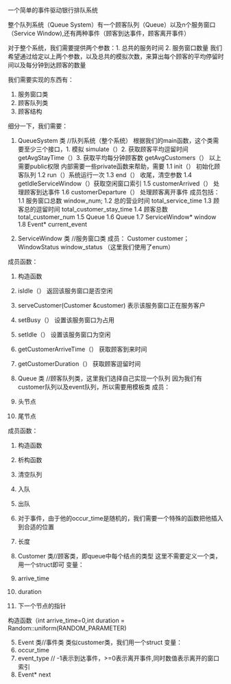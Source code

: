 一个简单的事件驱动银行排队系统

整个队列系统（Queue System）有一个顾客队列（Queue）以及n个服务窗口（Service Window),还有两种事件（顾客到达事件，顾客离开事件）

对于整个系统，我们需要提供两个参数：1. 总共的服务时间 2. 服务窗口数量
我们希望通过给定以上两个参数，以及总共的模拟次数，来算出每个顾客的平均停留时间以及每分钟到达顾客的数量

我们需要实现的东西有：
1. 服务窗口类
2. 顾客队列类
3. 顾客结构

细分一下，我们需要：

1. QueueSystem 类 //队列系统（整个系统）
根据我们的main函数，这个类需要至少三个接口，1. 模拟 simulate（）2. 获取顾客平均逗留时间 getAvgStayTime（）3. 获取平均每分钟顾客数 getAvgCustomers（）
以上需要public权限
内部需要一些private函数来帮助，需要
1.1 init（） 初始化顾客队列
1.2 run（）系统运行一次
1.3 end（） 收尾，清空参数
1.4 getIdleServiceWindow（）获取空闲窗口索引
1.5 customerArrived（） 处理顾客到达事件
1.6 customerDeparture（） 处理顾客离开事件
成员包括：
1.1 服务窗口总数 window_num;
1.2 总的营业时间 total_service_time
1.3 顾客总的逗留时间 total_customer_stay_time
1.4 顾客总数 total_customer_num
1.5 Queue<Customer>
1.6 Queue<Event>
1.7 ServiceWindow* window
1.8 Event* current_event

2. ServiceWindow 类 //服务窗口类
成员：
Customer customer；
WindowStatus window_status （这里我们使用了enum）

成员函数：
1. 构造函数
2. isIdle（） 返回该服务窗口是否空闲
3. serveCustomer(Customer &customer) 表示该服务窗口正在服务客户
4. setBusy（） 设置该服务窗口为占用
5. setIdle（） 设置该服务窗口为空闲
6. getCustomerArriveTime（） 获取顾客到来时间
7. getCustomerDuration（） 获取顾客逗留时间

3. Queue 类 //顾客队列类，这里我们选择自己实现一个队列
因为我们有customer队列以及event队列，所以需要用模板类
成员：
1. 头节点
2. 尾节点

成员函数：
1. 构造函数
2. 析构函数
3. 清空队列
4. 入队
5. 出队
6. 对于事件，由于他的occur_time是随机的，我们需要一个特殊的函数把他插入到合适的位置
7. 长度


4. Customer 类//顾客类，即queue中每个结点的类型
这里不需要定义一个类，用一个struct即可
变量：
1. arrive_time
2. duration
3. 下一个节点的指针

构造函数（int arrive_time=0,int duration = Random::uniform(RANDOM_PARAMETER)

5. Event 类//事件类
类似customer类，我们用一个struct
变量：
1. occur_time
2. event_type // -1表示到达事件，>=0表示离开事件,同时数值表示离开的窗口索引
3. Event* next
